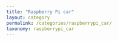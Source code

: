 ```yaml
---
title: "Raspberry Pi car"
layout: category
permalink: /categories/raspberrypi_car/
taxonomy: raspberrypi_car
---
```


